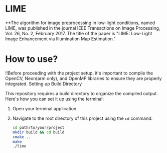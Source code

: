 # LIME
**The algorithm for image preprocessing in low-light conditions, named LIME, was published in the journal IEEE Transactions on Image Processing, Vol. 26, No. 2, February 2017. The title of the paper is "LIME: Low-Light Image Enhancement via Illumination Map Estimation."
# How to use?

‼️Before proceeding with the project setup, it's important to compile the OpenCV, Neon(arm only), and OpenMP libraries to ensure they are properly integrated. 
Setting up Build Directory

This repository requires a build directory to organize the compiled output. Here's how you can set it up using the terminal:

1. Open your terminal application.

2. Navigate to the root directory of this project using the `cd` command:
   ```sh
   cd path/to/your/project
   mkdir build && cd build
   cmake ..
   make
   ./lime
